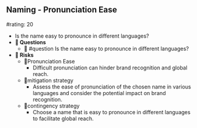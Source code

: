 ## Naming - Pronunciation Ease
#rating: 20
- Is the name easy to pronounce in different languages?
- **💭 Questions**
  - 💭 #question Is the name easy to pronounce in different languages?
- **🚨 Risks**
  - 🚨Pronunciation Ease
    - Difficult pronunciation can hinder brand recognition and global reach.
  - 🚨mitigation strategy
    - Assess the ease of pronunciation of the chosen name in various languages and consider the potential impact on brand recognition.
  - 🚨contingency strategy
    - Choose a name that is easy to pronounce in different languages to facilitate global reach.


